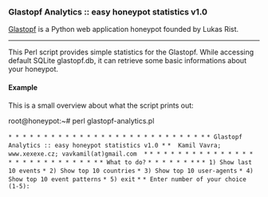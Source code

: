 ### Glastopf Analytics :: easy honeypot statistics v1.0

[Glastopf](https://github.com/glastopf/glastopf) is a Python web application honeypot founded by Lukas Rist.

---

This Perl script provides simple statistics for the Glastopf. While accessing default SQLite glastopf.db, it can retrieve some basic informations about your honeypot.

#### Example

This is a small overview about what the script prints out:

root@honeypot:~# perl glastopf-analytics.pl

`* * * * * * * * * * * * * * * * * * * * * * * * * * * *`
`* Glastopf Analytics :: easy honeypot statistics v1.0 *`
`*  Kamil Vavra; www.xexexe.cz; vavkamil(at)gmail.com  *`
`* * * * * * * * * * * * * * * * * * * * * * * * * * * *`
`* What to do?`
`* * * * * * *`
`*`
`* 1) Show last 10 events`
`* 2) Show top 10 countries`
`* 3) Show top 10 user-agents`
`* 4) Show top 10 event patterns`
`* 5) exit`
`*`
`* Enter number of your choice (1-5):`
